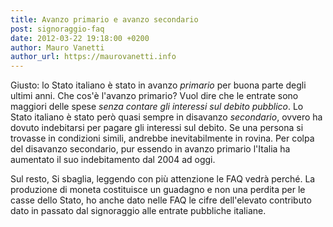 ```yaml
---
title: Avanzo primario e avanzo secondario
post: signoraggio-faq
date: 2012-03-22 19:18:00 +0200
author: Mauro Vanetti
author_url: https://maurovanetti.info
---
```

Giusto: lo Stato italiano è stato in avanzo *primario* per buona parte degli ultimi anni. Che cos'è l'avanzo primario? Vuol dire che le entrate sono maggiori delle spese *senza contare gli interessi sul debito pubblico*. Lo Stato italiano è stato però quasi sempre in disavanzo *secondario*, ovvero ha dovuto indebitarsi per pagare gli interessi sul debito. Se una persona si trovasse in condizioni simili, andrebbe inevitabilmente in rovina. Per colpa del disavanzo secondario, pur essendo in avanzo primario l'Italia ha aumentato il suo indebitamento dal 2004 ad oggi.

Sul resto, Si sbaglia, leggendo con più attenzione le FAQ vedrà perché. La produzione di moneta costituisce un guadagno e non una perdita per le casse dello Stato, ho anche dato nelle FAQ le cifre dell'elevato contributo dato in passato dal signoraggio alle entrate pubbliche italiane.